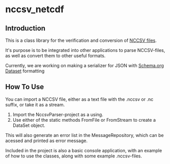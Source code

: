 # nccsv_netcdf

## Introduction

This is a class library for the verification and conversion of [NCCSV files](https://coastwatch.pfeg.noaa.gov/erddap/download/NCCSV.html).   

It's purpose is to be integrated into other applications to parse NCCSV-files, as well as convert them to other useful formats.  

Currently, we are working on making a serializer for JSON with [Schema.org Dataset](https://schema.org/Dataset) formatting

## How To Use
You can import a NCCSV file, either as a text file with the .nccsv or .nc suffix, or take it as a stream.

1. Import the NccsvParser-project as a using.
2. Use either of the static methods FromFile or FromStream to create a DataSet object.

This will also generate an error list in the MessageRepository, which can be acessed and printed as error message.

Included in the project is also a basic console application, with an example of how to use the classes, along with some example .nccsv-files.
